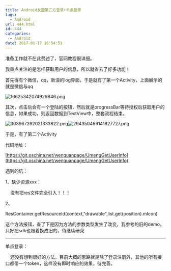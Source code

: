 ```yaml
---
title: Android友盟第三方登录+单点登录
tags:
  - Android
url: 444.html
id: 444
categories:
  - Android
date: 2017-01-17 16:54:51
---
```


准备工作就不在此赘述了，官网教程很详细。

我重点关注的是怎样获取用户的信息，所以就省去了好多功能！

首先得有个微信，qq，新浪的log界面，于是就有了第一个Activity，上面展示的就是微信与qq

![16625342074929846.png](/ueditor/php/upload/image/20170117/1484642407349641.png "1484642407349641.png")

其次，点击后会有一个登陆的按钮，然后就是progressBar等待授权后获取用户的信息，如果成功，则返回数据到TextView中，整套流程结束。

![303967292021333822.png](/ueditor/php/upload/image/20170117/1484642537863315.png "1484642537863315.png")![294350469141827727.png](/ueditor/php/upload/image/20170117/1484642549948044.png "1484642549948044.png")

于是，有了第二个Activity

代码地址：

[https://git.oschina.net/wenquanpage/UmengGetUserInfo](https://git.oschina.net/wenquanpage/UmengGetUserInfo)  

遇到的坑：

1、缺少资源xxx：

    没有把res文件完全引入！！！

2、

ResContainer.getResourceId(context,"drawable",list.get(position).mIcon)

这个方法报错，查了下是因为方法的参数类型发生了改变，我参考的旧的demo，只好把sdk也跟着换成旧的，待继续研究

  

* * *

单点登录：  

    还没有想到很好的方法，目前大概的思路就是除了登录注册外，其他的所有接口都带一个token，这样没有即时响应的效果，待完善。